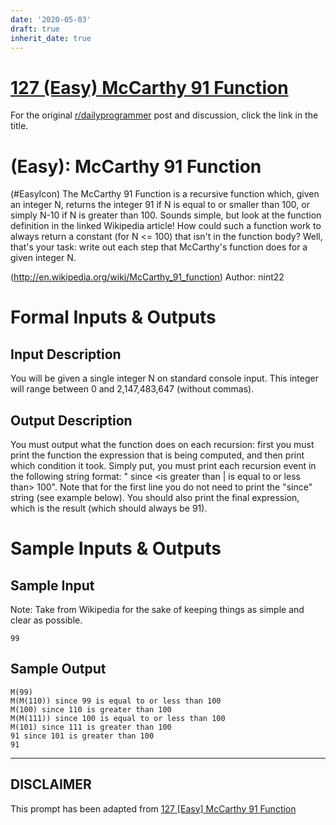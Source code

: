 ```yaml
---
date: '2020-05-03'
draft: true
inherit_date: true
---
```


# [127 (Easy) McCarthy 91 Function](https://www.reddit.com/r/dailyprogrammer/comments/1f7qp5/052813_challenge_127_easy_mccarthy_91_function/)

For the original [r/dailyprogrammer](https://www.reddit.com/r/dailyprogrammer/) post and discussion, click the link in the title.

#  (Easy): McCarthy 91 Function
(#EasyIcon)
The McCarthy 91 Function is a recursive function which, given an integer N, returns the integer 91 if N is equal to or smaller than 100, or simply N-10 if N is greater than 100. Sounds simple, but look at the function definition in the linked Wikipedia article! How could such a function work to always return a constant (for N <= 100) that isn't in the function body? Well, that's your task: write out each step that McCarthy's function does for a given integer N.

(http://en.wikipedia.org/wiki/McCarthy_91_function)
Author: nint22

# Formal Inputs & Outputs
## Input Description
You will be given a single integer N on standard console input. This integer will range between 0 and 2,147,483,647 (without commas).

## Output Description
You must output what the function does on each recursion: first you must print the function the expression that is being computed, and then print which condition it took. Simply put, you must print each recursion event in the following string format: "<Expression being executed> since <is greater than | is equal to or less than> 100". Note that for the first line you do not need to print the "since" string (see example below). You should also print the final expression, which is the result (which should always be 91).

# Sample Inputs & Outputs
## Sample Input
Note: Take from Wikipedia for the sake of keeping things as simple and clear as possible.


```
99
```
## Sample Output

```
M(99)
M(M(110)) since 99 is equal to or less than 100
M(100) since 110 is greater than 100
M(M(111)) since 100 is equal to or less than 100
M(101) since 111 is greater than 100
91 since 101 is greater than 100
91
```

----
## **DISCLAIMER**
This prompt has been adapted from [127 [Easy] McCarthy 91 Function](https://www.reddit.com/r/dailyprogrammer/comments/1f7qp5/052813_challenge_127_easy_mccarthy_91_function/
)
